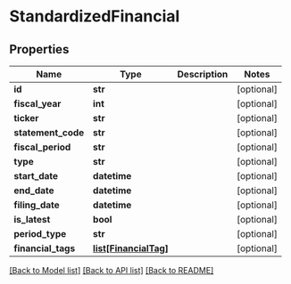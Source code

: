 # StandardizedFinancial

## Properties
Name | Type | Description | Notes
------------ | ------------- | ------------- | -------------
**id** | **str** |  | [optional] 
**fiscal_year** | **int** |  | [optional] 
**ticker** | **str** |  | [optional] 
**statement_code** | **str** |  | [optional] 
**fiscal_period** | **str** |  | [optional] 
**type** | **str** |  | [optional] 
**start_date** | **datetime** |  | [optional] 
**end_date** | **datetime** |  | [optional] 
**filing_date** | **datetime** |  | [optional] 
**is_latest** | **bool** |  | [optional] 
**period_type** | **str** |  | [optional] 
**financial_tags** | [**list[FinancialTag]**](FinancialTag.md) |  | [optional] 

[[Back to Model list]](../README.md#documentation-for-models) [[Back to API list]](../README.md#documentation-for-api-endpoints) [[Back to README]](../README.md)

